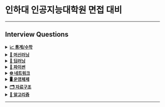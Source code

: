 # 인하대 인공지능대학원 면접 대비
---


## Interview Questions

<details>
<summary><a href="./answers/1-statistics-math.md"><strong>📈 통계/수학</strong></a></summary>

- 고유값(eigen value)와 고유벡터(eigen vector)이 무엇이고 왜 중요한지 설명해주세요.
```python
  행렬 A의 고유벡터는, 행렬 A에 의해 변환되었을 때 방향이 변하지 않고 단지 크기만 변하는 벡터를 말한다
  Av=λv에서 v (영벡터 아니어야 함)
  고유값은 λ (고유벡터 v가 변환될 때 그 크기가 얼마나 변하는지...)
```
- 샘플링(Sampling)과 리샘플링(Resampling)이 무엇이고 리샘플링의 장점을 말씀해주세요.
```python
  샘플링은 전체 모집단에서 데이터를 추출하는 거,특히나 모집단을 대표할 수 있도록 신중하게 선택되어야 함
  리샘플링은 기존의 샘플 데이터에서 새로운 샘플을 반복적으로 추출하여 통계적 분석을 수행하는 방식
  리샘플링에는 다음과 같은 방법이 있다
  - 교차 검증 (Cross Validation) : 모델의 성능 평가를 위해 데이터를 여러 번 분할하여 훈련과 테스트를 반복! 과적합 방지, 모델의 일반화 성능 평가
```
- 확률 모형과 확률 변수는 무엇인가요?
```python
  확률은 불확실성을 표현하는 수단, 이러한 불확실성을 확률로써 개량화하기 위해 확률함수로써 수학적으로 만든 모형이 확률 모형이다
  이는 어떤 실험이나 현상에서 가능한 모든 결과와 그 결과가 발생할 확률을 설명한다.
  확률 모형은 표본 공간, 확률 분포라는 두 가지 구성 요소로 이루어졌다!

  확률 변수는 확률 모형에서 정의된 함수
  쉽게 말하면 확률로 표현하기 위한 event를 정의하는 것
  어떤 것을 확률로 표현할 것인지에 대해 다양하게 정의가 가능하여 <변수>라는 용어를 사용한다
  (이산과 연속 확률 변수로 나뉨)
```
- 누적 분포 함수와 확률 밀도 함수는 무엇인가요? 수식과 함께 표현해주세요.
```python
  확률 밀도 함수는 연속 확률 변수의 분포를 설명하는 함수로, 특정 값에서의 확률 밀도를 나타낸다.
  누적 분포 함수는 확률 변수가 특정 값 이하일 확률을 타나내는 함수, 확률 밀도 함수를 적분하여 구할 수 있다
```
- 조건부 확률은 무엇인가요?
```python
   조건부 확률은 어떤 사건 A가 이미 일어난 상황에서 다른 사건 B가 일어날 확률을 의미한다
   즉 사건 B가 사건 A에 의해 영향을 받을 때의 확률을 계산할 것
```
- 공분산과 상관계수는 무엇일까요? 수식과 함께 표현해주세요.
```python
   공분산(Covariance)는 두 확률 변수 사이의 관계를 측정하는 지표로, 두 변수가 함께 어떻게 변하는지를 나타낸다
   즉 한 변수가 증가할 때 다른 변수가 증가하거나 감소하는 경향을 평가한다
   Cov(X,Y)=E[(X−E(X))(Y−E(Y))]

   상관계수는 공분산을 정규화하여 두 확률 변수 사이의 선형 관계를 1과 -1 사이의 값으로 표현한다
   상관계수는 공분산과 달리 단위에 의존하지 않기 때문에 비교적 직관적으로 두 변수의 관계 강도를 파악할 수 있다!
```
- 신뢰 구간의 정의는 무엇인가요?
```python
  신뢰구간은 모집단의 모수를 포함할 것으로 예상되는 값의 범위를 특정 신뢰 수준 하에 제시한 것이다
  즉 표본 데이터를 이용해 계산한 추정치가 모집단의 실제 값(모수)를 포함할 확률이 높은 구간을 의미한다
  보통 신뢰 수준과 함께 나타나며, 신뢰 수준은 이 구간이 모집단의 실제 모수를 포함할 확률을 의미한다.
```
- p-value를 모르는 사람에게 설명한다면 어떻게 설명하실 건가요?
```python
  신뢰구간은 모집단의 모수를 포함할 것으로 예상되는 값의 범위를 특정 신뢰 수준 하에 제시한 것이다
  즉 표본 데이터를 이용해 계산한 추정치가 모집단의 실제 값(모수)를 포함할 확률이 높은 구간을 의미한다
```
- R square의 의미는 무엇인가요?
```python
  R², 또는 결정계수(R-Squared)는 회귀 분석에서 사용되는 통계량으로,
  독립 변수가 종속 변수의 변동을 얼마나 잘 설명하는지를 나타낸다.
  즉, R²는 회귀 모델이 데이터를 얼마나 잘 설명하는지를 평가하는 지표이다.
```
- 평균(mean)과 중앙값(median)중에 어떤 케이스에서 뭐를 써야할까요?
```python
   평균은 데이터가 고르게 분포되어 있고 이상치가 없을 때 더 신뢰할 수 있다.
   하지만 이상치가 있으면 평균이 그 값에 의해 크게 영향을 받아 데이터의 중심을 제대로 반영하지 못할 수 있다.
   중앙값은 이상치나 비대칭 분포가 있는 경우 더 적절하다. 극단적인 값이 있더라도 중앙값은 그 영향을 받지 않기 때문에 데이터의 중심을 더 잘 나타낸다.
```
- 중심극한정리는 왜 유용한걸까요?
```python
   중심극한정리는 확률론에서 매우 중요한 개념으로, 표본 크기가 충분히 크면 어떤 분포를 따르는 모집단에서 표본을 추출하더라도,
   표본 평균의 분포가 정규분포에 가까워진다는 것을 의미한다!
   다시 말해, 모집단의 분포 형태에 관계없이 표본 평균의 분포는 표본 크기가 커질수록 점점 정규분포를 따르게 된다.
   중심극한정리는 다양한 형태의 모집단에서 표본을 추출해도, 표본 평균이 정규분포를 따르게 만들어 준다.
   이로 인해 모집단의 분포를 알지 못해도 표본 평균의 분포를 예측할 수 있습니다.
```
- 엔트로피(entropy)에 대해 설명해주세요. 가능하면 Information Gain도요.
```python
   엔트로피는 정보 이론에서 사용되는 개념으로, 불확실성 또는 혼란의 정도를 측정하는 지표이다.
   주로 확률 분포의 다양성을 측정하거나, 데이터의 예측 가능성을 평가하는데 사용된다.
   쉽게 말하면 데이터의 무질서도를 측정, 값이 높을 수록 불확실성이 커진다!

  정보 이득 (Information gain)
  정보이득은 결정 트리와 같은 알고리즘에서 특정 속성을 사용해 데이터 집합을 분할할 때, 엔트로피가 얼마나 감소하는지를 측정하는 지표이다
  즉 특정 속성을 기준으로 데이터를 나눴을 때 데이터의 불확실성이 얼마나 줄어드는지 나타낸다!
```
- 어떨 때 모수적 방법론을 쓸 수 있고, 어떨 때 비모수적 방법론을 쓸 수 있나요?
```python
   모수적 방법론은 모집단의 분포에 대해 특정한 가정을 하고 데이터를 분석하는 기법
   예를 들어 데이터가 정규분포를 따르는 것으로 가정하고 통계적 분석을 수행하는 경우가 대표적
   모수적 방법론은 데이터의 분포가 알려져 있을 때/ 표본 크기가 충분히 클 때/모집단의 분포에 대한 강한 가정이 성립할 때/ 등에서 사용

   비모수적 방법론은 데이터의 분포에 대한 가정이 필요하지 않은 분석 방법이다
   이 방법은 데이터가 특정한 분포를 따르지 않거나, 분포를 알 수 없을 때 유용하다
```
- “likelihood”와 “probability”의 차이는 무엇일까요?
```python
   확률(probability)은 주어진 모수에 대해 데이터가 발생할 확률
   가능도(Likellihood)는 주어진 데이터에 대해 모수가 그 데이터를 얼마나 잘 설명하는지를 평가
   예를 들어서 동전을 여러 번 던져 7번 중 5번 앞면이 나왔다고 가정하면
   확률은 5/7
   가능도는 특정한 모수 p가 주어졌을 때, 관측된 데이터 "7번 중 5번 앞면이 나옴"을 얼마나 잘 설명하는지를 평가
   L(p|X=5)
```
- 통계에서 사용되는 bootstrap의 의미는 무엇인가요.
```python
   부트스트랩은 통계적 추정의 신뢰성을 평가하기 위해 사용되는 비모수적 방법론
   특히 모집단의 분포에 대한 강한 가정을 하지 않고, 표본 데이터만을 사용해 모집단의 특성을 추정할 수 있는 강력한 기법이다.
   부트스트랩은 주어진 표본 데이터로부터 반복적으로 새로운 표본을 생성하여, 통계적 추정값(예: 평균, 분산, 신뢰구간 등)의 분포를 추정하는 방법이다.
```
- 모수가 매우 적은 (수십개 이하) 케이스의 경우 어떤 방식으로 예측 모델을 수립할 수 있을까요?
```python
   1. 간단한 모델 사용 : 선형 회귀, 로지스틱 회귀, k-최근접 이웃(KNN), 의사결정트리와 같은 단순한 모델을 사용하는 것이 좋습니다.
   2. 규제(Regularization) 기법 사용: 과적합을 방지하기 위해 L1, L2 규제 방법을 적용하여 모델의 복잡성을 줄일 수 있다
   3. 데이터 증강 : 데이터를 오히려 인위적으로 늘린다
```
- 베이지안과 프리퀀티스트 간의 입장차이를 설명해주실 수 있나요?
- 검정력(statistical power)은 무엇일까요?
- missing value가 있을 경우 채워야 할까요? 그 이유는 무엇인가요?
- 아웃라이어의 판단하는 기준은 무엇인가요?
- 필요한 표본의 크기를 어떻게 계산합니까?
- Bias를 통제하는 방법은 무엇입니까?
- 로그 함수는 어떤 경우 유용합니까? 사례를 들어 설명해주세요.
- 베르누이 분포 / 이항 분포 / 카테고리 분포 / 다항 분포 / 가우시안 정규 분포 / t 분포 / 카이제곱 분포 / F 분포 / 베타 분포 / 감마 분포에 대해 설명해주세요. 그리고 분포 간의 연관성도 설명해주세요.
- 출장을 위해 비행기를 타려고 합니다. 당신은 우산을 가져가야 하는지 알고 싶어 출장지에 사는 친구 3명에게 무작위로 전화를 하고 비가 오는 경우를 독립적으로 질문해주세요. 각 친구는 2/3로 진실을 말하고 1/3으로 거짓을 말합니다. 3명의 친구가 모두 “그렇습니다. 비가 내리고 있습니다”라고 말했습니다. 실제로 비가 내릴 확률은 얼마입니까?

</details>

<details>
<summary><a href="./answers/2-machine-learning.md"><strong>🤖 머신러닝</strong></a></summary>

- 알고 있는 metric에 대해 설명해주세요. (ex. RMSE, MAE, recall, precision ...)
- 정규화를 왜 해야할까요? 정규화의 방법은 무엇이 있나요?
- Local Minima와 Global Minimum에 대해 설명해주세요.
- 차원의 저주에 대해 설명해주세요.
- dimension reduction기법으로 보통 어떤 것들이 있나요?
- PCA는 차원 축소 기법이면서, 데이터 압축 기법이기도 하고, 노이즈 제거기법이기도 합니다. 왜 그런지 설명해주실 수 있나요?
- LSA, LDA, SVD 등의 약자들이 어떤 뜻이고 서로 어떤 관계를 가지는지 설명할 수 있나요?
- Markov Chain을 고등학생에게 설명하려면 어떤 방식이 제일 좋을까요?
- 텍스트 더미에서 주제를 추출해야 합니다. 어떤 방식으로 접근해 나가시겠나요?
- SVM은 왜 반대로 차원을 확장시키는 방식으로 동작할까요? SVM은 왜 좋을까요?
- 다른 좋은 머신 러닝 대비, 오래된 기법인 나이브 베이즈(naive bayes)의 장점을 옹호해보세요.
- 회귀 / 분류시 알맞은 metric은 무엇일까?
- Association Rule의 Support, Confidence, Lift에 대해 설명해주세요.
- 최적화 기법중 Newton’s Method와 Gradient Descent 방법에 대해 알고 있나요?
- 머신러닝(machine)적 접근방법과 통계(statistics)적 접근방법의 둘간에 차이에 대한 견해가 있나요?
- 인공신경망(deep learning이전의 전통적인)이 가지는 일반적인 문제점은 무엇일까요?
- 지금 나오고 있는 deep learning 계열의 혁신의 근간은 무엇이라고 생각하시나요?
- ROC 커브에 대해 설명해주실 수 있으신가요?
- 여러분이 서버를 100대 가지고 있습니다. 이때 인공신경망보다 Random Forest를 써야하는 이유는 뭘까요?
- K-means의 대표적 의미론적 단점은 무엇인가요? (계산량 많다는것 말고)
- L1, L2 정규화에 대해 설명해주세요.
- Cross Validation은 무엇이고 어떻게 해야하나요?
- XGBoost을 아시나요? 왜 이 모델이 캐글에서 유명할까요?
- 앙상블 방법엔 어떤 것들이 있나요?
- feature vector란 무엇일까요?
- 좋은 모델의 정의는 무엇일까요?
- 50개의 작은 의사결정 나무는 큰 의사결정 나무보다 괜찮을까요? 왜 그렇게 생각하나요?
- 스팸 필터에 로지스틱 리그레션을 많이 사용하는 이유는 무엇일까요?
- OLS(ordinary least squre) regression의 공식은 무엇인가요?

</details>

<details>
<summary><a href="./answers/3-deep-learning.md"><strong>🧠 딥러닝</strong></a></summary>

- 딥러닝은 무엇인가요? 딥러닝과 머신러닝의 차이는?
- Cost Function과 Activation Function은 무엇인가요?
- Tensorflow, PyTorch 특징과 차이가 뭘까요?
- Data Normalization은 무엇이고 왜 필요한가요?
- 알고있는 Activation Function에 대해 알려주세요. (Sigmoid, ReLU, LeakyReLU, Tanh 등)
- 오버피팅일 경우 어떻게 대처해야 할까요?
- 하이퍼 파라미터는 무엇인가요?
- Weight Initialization 방법에 대해 말해주세요. 그리고 무엇을 많이 사용하나요?
- 볼츠만 머신은 무엇인가요?
- TF, PyTorch 등을 사용할 때 디버깅 노하우는?
- 뉴럴넷의 가장 큰 단점은 무엇인가? 이를 위해 나온 One-Shot Learning은 무엇인가?
- 요즘 Sigmoid 보다 ReLU를 많이 쓰는데 그 이유는?
  - Non-Linearity라는 말의 의미와 그 필요성은?
  - ReLU로 어떻게 곡선 함수를 근사하나?
  - ReLU의 문제점은?
  - Bias는 왜 있는걸까?
- Gradient Descent에 대해서 쉽게 설명한다면?
  - 왜 꼭 Gradient를 써야 할까? 그 그래프에서 가로축과 세로축 각각은 무엇인가? 실제 상황에서는 그 그래프가 어떻게 그려질까?
  - GD 중에 때때로 Loss가 증가하는 이유는?
  - Back Propagation에 대해서 쉽게 설명 한다면?
- Local Minima 문제에도 불구하고 딥러닝이 잘 되는 이유는?
  - GD가 Local Minima 문제를 피하는 방법은?
  - 찾은 해가 Global Minimum인지 아닌지 알 수 있는 방법은?
- Training 세트와 Test 세트를 분리하는 이유는?
  - Validation 세트가 따로 있는 이유는?
  - Test 세트가 오염되었다는 말의 뜻은?
  - Regularization이란 무엇인가?
- Batch Normalization의 효과는?
  - Dropout의 효과는?
  - BN 적용해서 학습 이후 실제 사용시에 주의할 점은? 코드로는?
  - GAN에서 Generator 쪽에도 BN을 적용해도 될까?
- SGD, RMSprop, Adam에 대해서 아는대로 설명한다면?
  - SGD에서 Stochastic의 의미는?
  - 미니배치를 작게 할때의 장단점은?
  - 모멘텀의 수식을 적어 본다면?
- 간단한 MNIST 분류기를 MLP+CPU 버전으로 numpy로 만든다면 몇줄일까?
  - 어느 정도 돌아가는 녀석을 작성하기까지 몇시간 정도 걸릴까?
  - Back Propagation은 몇줄인가?
  - CNN으로 바꾼다면 얼마나 추가될까?
- 간단한 MNIST 분류기를 TF, PyTorch 등으로 작성하는데 몇시간이 필요한가?
  - CNN이 아닌 MLP로 해도 잘 될까?
  - 마지막 레이어 부분에 대해서 설명 한다면?
  - 학습은 BCE loss로 하되 상황을 MSE loss로 보고 싶다면?
- 딥러닝할 때 GPU를 쓰면 좋은 이유는?
  - GPU를 두개 다 쓰고 싶다. 방법은?
  - 학습시 필요한 GPU 메모리는 어떻게 계산하는가?

</details>

<details>
<summary><a href="./answers/4-python.md"><strong>🐍 파이썬</strong></a></summary>

- What is the difference between list and tuples in Python?
- What are the key features of Python?
- What type of language is python? Programming or scripting?
- Python an interpreted language. Explain.
- What is pep 8?
- How is memory managed in Python?
- What is namespace in Python?
- What is PYTHONPATH?
- What are python modules? Name some commonly used built-in modules in Python?
- What are local variables and global variables in Python?
- Is python case sensitive?
- What is type conversion in Python?
- How to install Python on Windows and set path variable?
- Is indentation required in python?
- What is the difference between Python Arrays and lists?
- What are functions in Python?
- What is `__init__`?
- What is a lambda function?
- What is self in Python?
- How does break, continue and pass work?
- What does `[::-1]` do?
- How can you randomize the items of a list in place in Python?
- What’s the difference between iterator and iterable?
- How can you generate random numbers in Python?
- What is the difference between range & xrange?
- How do you write comments in python?
- What is pickling and unpickling?
- What are the generators in python?
- How will you capitalize the first letter of string?
- How will you convert a string to all lowercase?
- How to comment multiple lines in python?
- What are docstrings in Python?
- What is the purpose of is, not and in operators?
- What is the usage of help() and dir() function in Python?
- Whenever Python exits, why isn’t all the memory de-allocated?
- What is a dictionary in Python?
- How can the ternary operators be used in python?
- What does this mean: `*args`, `**kwargs`? And why would we use it?
- What does len() do?
- Explain split(), sub(), subn() methods of “re” module in Python.
- What are negative indexes and why are they used?
- What are Python packages?
- How can files be deleted in Python?
- What are the built-in types of python?
- What advantages do NumPy arrays offer over (nested) Python lists?
- How to add values to a python array?
- How to remove values to a python array?
- Does Python have OOps concepts?
- What is the difference between deep and shallow copy?
- How is Multithreading achieved in Python?
- What is the process of compilation and linking in python?
- What are Python libraries? Name a few of them.
- What is split used for?
- How to import modules in python?
- Explain Inheritance in Python with an example.
- How are classes created in Python?
- What is monkey patching in Python?
- Does python support multiple inheritance?
- What is Polymorphism in Python?
- Define encapsulation in Python?
- How do you do data abstraction in Python?
- Does python make use of access specifiers?
- How to create an empty class in Python?
- What does an object() do?
- What is map function in Python?
- Is python numpy better than lists?
- What is GIL in Python language?
- What makes the CPython different from Python?
- What are Decorators in Python?
- What is object interning?
- What is @classmethod, @staticmethod, @property?

</details>

<details>
<summary><a href="./answers/5-network.md"><strong>🌐 네트워크</strong></a></summary>

- TCP/IP의 각 계층을 설명해주세요.
- OSI 7계층와 TCP/IP 계층의 차이를 설명해주세요.
- Frame, Packet, Segment, Datagram을 비교해주세요.
- TCP와 UDP의 차이를 설명해주세요.
- TCP와 UDP의 헤더를 비교해주세요.
- TCP의 3-way-handshake와 4-way-handshake를 비교 설명해주세요.
- TCP의 연결 설정 과정(3단계)과 연결 종료 과정(4단계)이 단계가 차이나는 이유가 무엇인가요?
- 만약 Server에서 FIN 플래그를 전송하기 전에 전송한 패킷이 Routing 지연이나 패킷 유실로 인한 재전송 등으로 인해 FIN 패킷보다 늦게 도착하는 상황이 발생하면 어떻게 될까요?
- 초기 Sequence Number인 ISN을 0부터 시작하지 않고 난수를 생성해서 설정하는 이유가 무엇인가요?
- HTTP와 HTTPS에 대해서 설명하고 차이점에 대해 설명해주세요.
- HTTP 요청/응답 헤더의 구조를 설명해주세요.
- HTTP와 HTTPS 동작 과정을 비교해주세요.
- CORS가 무엇인가요?
- HTTP GET과 POST 메서드를 비교/설명해주세요.
- 쿠키(Cookie)와 세션(Session)을 설명해주세요.
- DNS가 무엇인가요?
- REST와 RESTful의 개념을 설명하고 차이를 말해주세요.
- 소켓(Socket)이 무엇인가요? 자신 있는 언어로 간단히 소켓 생성 예시를 보여주세요.
- Socket.io와 WebSocket의 차이를 설명해주세요.
- IPv4와 IPv6 차이를 설명해주세요.
- MAC Address가 무엇인가요?
- 라우터와 스위치, 허브의 차이를 설명해주세요.
- SMTP가 무엇인가요?
- 노트북으로 `www.google.com`에 접속을 했습니다. 요청을 보내고 받기까지의 과정을 자세히 설명해주세요.
- 여러 네트워크 topology에 대해 간단히 소개해주세요.
- subnet mask에 대해서 설명해주세요.
- data encapsulation이 무엇인가요?
- DHCP를 설명해주세요.
- routing protocol을 몇 가지 설명해주세요. (ex. link state, distance vector)
- 이더넷(ethernet)이 무엇인가요?
- client와 server의 차이점을 설명해주세요.
- delay, timing(jitter), throughput 차이를 설명해주세요.

</details>

<details>
<summary><a href="./answers/6-operating-system.md"><strong>🖥️ 운영체제</strong></a></summary>

- 프로세스와 스레드의 차이(Process vs Thread)를 알려주세요.
- 멀티 프로세스 대신 멀티 스레드를 사용하는 이유를 설명해주세요.
- 캐시의 지역성에 대해 설명해주세요.
- Thread-safe에 대해 설명해주세요. (hint: critical section)
- 뮤텍스와 세마포어의 차이를 설명해주세요.
- 스케줄러가 무엇이고, 단기/중기/장기로 나누는 기준에 대해 설명해주세요.
- CPU 스케줄러인 FCFS, SJF, SRTF, Priority Scheduling, RR에 대해 간략히 설명해주세요.
- 동기와 비동기의 차이를 설명해주세요.
- 메모리 관리 전략에는 무엇이 있는지 간략히 설명해주세요.
- 가상 메모리에 대해 설명해주세요.
- 교착상태(데드락, Deadlock)의 개념과 조건을 설명해주세요.
- 사용자 수준 스레드와 커널 수준 스레드의 차이를 설명해주세요.
- 외부 단편화와 내부 단편화에 대해 설명해주세요.
- Context Switching이 무엇인지 설명하고 과정을 나열해주세요.
- Swapping에 대해 설명해주세요.

</details>

<details>
<summary><a href="./answers/7-data-structure.md"><strong>🗂 자료구조</strong></a></summary>

- linked list
  - single linked list
  - double linked list
  - circular linked list
- hash table
- stack
- queue
  - circular queue
- graph
- tree
  - binary tree
  - full binary tree
  - complete binary tree
  - bst(binary search tree)
- heap(binary heap)
  - min heap
  - max heap
- <b>RedBlack Tree</b> 🌲
  ```python
    Red-Black Tree는 이진 탐색 트리의 일종으로,
    삽입 및 삭제 시 트리의 균형을 유지하기 위해 각 노드를 빨간색 또는 검은색으로 색칠하여, 특정 규칙을 따라 높이가 균형 잡히도록 보장하는 트리입니다.
    1. 모든 노드는 빨간색 혹은 검은색이어야 합니다.
    2. 루트 노드는 검은색이다.
    3. 모든 NIL은 검은색이다. (NIL : null leaf, 자료를 갖지 않고 트리의 끝을 나타내는 리프 노드)
    4. 빨간색 노드의 자식은 반드시 검은색이다.
    5. NIL에서 루트 노드까지 가는 경로에서 만나는 검은색 노드의 개수가 같다.
  ```
- b+ tree

</details>

<details>
<summary><a href="./answers/8-algorithm.md"><strong>🔻 알고리즘</strong></a></summary>

- 시간, 공간 복잡도
- Sort Algorithm
  - Bubble Sort
  - Selection Sort
  - Insertion Sort
  - Merge Sort
  - Heap Sort
  - Quick Sort
  - Counting Sort
  - Radix Sort
- Divide and Conquer
- Dynamic Programming
- Greedy Algorithm
- Graph
  - Graph Traversal: BFS, DFS
  - Shortest Path
    - Dijkstra
    - Floyd-Warshall
    - Bellman-Ford
  - Minimum Spanning Tree
    - Prim
    - Kruskal
  - Union-find
  - Topological sort
  - <b>RedBlack Tree</b> 🌲
</details>

---
